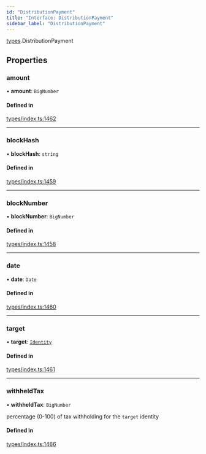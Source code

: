 ```yaml
---
id: "DistributionPayment"
title: "Interface: DistributionPayment"
sidebar_label: "DistributionPayment"
---
```


[types](../../../modules/Types/Types.md).DistributionPayment

## Properties

### amount

• **amount**: `BigNumber`

#### Defined in

[types/index.ts:1462](https://github.com/PolymeshAssociation/polymesh-sdk/blob/95e180d2/src/types/index.ts#L1462)

___

### blockHash

• **blockHash**: `string`

#### Defined in

[types/index.ts:1459](https://github.com/PolymeshAssociation/polymesh-sdk/blob/95e180d2/src/types/index.ts#L1459)

___

### blockNumber

• **blockNumber**: `BigNumber`

#### Defined in

[types/index.ts:1458](https://github.com/PolymeshAssociation/polymesh-sdk/blob/95e180d2/src/types/index.ts#L1458)

___

### date

• **date**: `Date`

#### Defined in

[types/index.ts:1460](https://github.com/PolymeshAssociation/polymesh-sdk/blob/95e180d2/src/types/index.ts#L1460)

___

### target

• **target**: [`Identity`](../../../classes/API/Entities/Identity/Identity.md)

#### Defined in

[types/index.ts:1461](https://github.com/PolymeshAssociation/polymesh-sdk/blob/95e180d2/src/types/index.ts#L1461)

___

### withheldTax

• **withheldTax**: `BigNumber`

percentage (0-100) of tax withholding for the `target` identity

#### Defined in

[types/index.ts:1466](https://github.com/PolymeshAssociation/polymesh-sdk/blob/95e180d2/src/types/index.ts#L1466)
